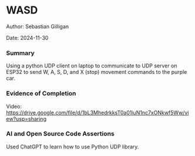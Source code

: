 #  WASD
Author: Sebastian Gilligan

Date: 2024-11-30

### Summary

Using a python UDP client on laptop to communicate to UDP server on ESP32 to send W, A, S, D, and X (stop) movement commands to the purple car.

### Evidence of Completion

Video: https://drive.google.com/file/d/1bL3MhedrkksT0a01iuN1nc7xONkwf5Ww/view?usp=sharing

### AI and Open Source Code Assertions

Used ChatGPT to learn how to use Python UDP library.




